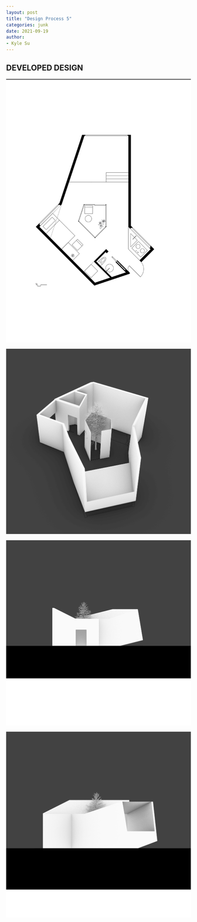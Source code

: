 ```yaml
---
layout: post
title: "Design Process 5"
categories: junk
date: 2021-09-19
author:
- Kyle Su
---
```


## DEVELOPED DESIGN

![3](https://github.com/Kyle7914/2021Fall-studio/blob/master/assets/%E5%B1%8F%E5%B9%95%E5%BF%AB%E7%85%A7%202021-09-30%20%E4%B8%8B%E5%8D%885.25.47.png?raw=true)

![5](https://github.com/KeanMGC/2021fall3yr-studio/blob/master/assets/%E5%B1%8F%E5%B9%95%E5%BF%AB%E7%85%A7%202021-09-22%20%E4%B8%8A%E5%8D%8811.56.22.png?raw=true)

![4](https://github.com/Kyle7914/2021Fall-studio/blob/master/assets/%E5%B1%8F%E5%B9%95%E5%BF%AB%E7%85%A7%202021-09-22%20%E4%B8%8A%E5%8D%8811.51.54.png?raw=true)

![6](https://github.com/Kyle7914/2021Fall-studio/blob/master/assets/%E5%B1%8F%E5%B9%95%E5%BF%AB%E7%85%A7%202021-09-22%20%E4%B8%8A%E5%8D%8811.54.45.png?raw=true)
